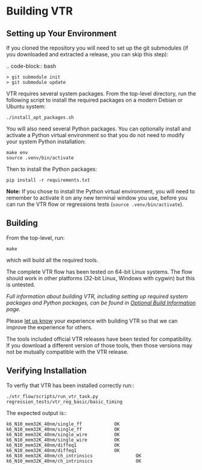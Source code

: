# Building VTR


## Setting up Your Environment

If you cloned the repository you will need to set up the git submodules (if you downloaded and extracted a release, you can skip this step):

.. code-block:: bash

    > git submodule init
    > git submodule update

VTR requires several system packages.  From the top-level directory, run the following script to install the required packages on a modern Debian or Ubuntu system:

    ./install_apt_packages.sh


You will also need several Python packages.  You can optionally install and activate a Python virtual environment so that you do not need to modify your system Python installation:

    make env
    source .venv/bin/activate

Then to install the Python packages:

    pip install -r requirements.txt

**Note:** If you chose to install the Python virtual environment, you will need to remember to activate it on any new terminal window you use, before you can run the VTR flow or regressions tests (`source .venv/bin/activate`).

## Building

From the top-level, run:

    make

   which will build all the required tools.

The complete VTR flow has been tested on 64-bit Linux systems.
The flow should work in other platforms (32-bit Linux, Windows with cygwin) but this is untested.

*Full information about building VTR, including setting up required system packages and Python packages, can be found in [Optional Build Information](doc/src/vtr/optional_build_info.md) page.*

Please [let us know](doc/src/contact.md) your experience with building VTR so that we can improve the experience for others.

The tools included official VTR releases have been tested for compatibility.
If you download a different version of those tools, then those versions may not be mutually compatible with the VTR release.

## Verifying Installation

To verfiy that VTR has been installed correctly run::

    ./vtr_flow/scripts/run_vtr_task.py regression_tests/vtr_reg_basic/basic_timing

The expected output is::
    
    k6_N10_mem32K_40nm/single_ff            OK
    k6_N10_mem32K_40nm/single_ff            OK
    k6_N10_mem32K_40nm/single_wire          OK
    k6_N10_mem32K_40nm/single_wire          OK
    k6_N10_mem32K_40nm/diffeq1              OK
    k6_N10_mem32K_40nm/diffeq1              OK
    k6_N10_mem32K_40nm/ch_intrinsics                OK
    k6_N10_mem32K_40nm/ch_intrinsics                OK

